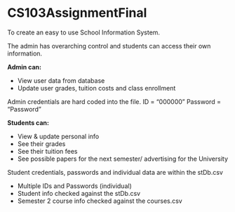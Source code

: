 # CS103AssignmentFinal

To create an easy to use School Information System.

The admin has overarching control and students can access their own information.

**Admin can:**
- View user data from database
- Update user grades, tuition costs and class enrollment

Admin credentials are hard coded into the file.
ID = “000000”
Password = “Password”

**Students can:**
- View & update personal info
- See their grades 
- See their tuition fees
- See possible papers for the next semester/ advertising for the University

Student credentials, passwords  and individual data are within the stDb.csv
- Multiple IDs and Passwords (individual)
- Student info checked against the stDb.csv
- Semester 2 course info checked against the courses.csv
